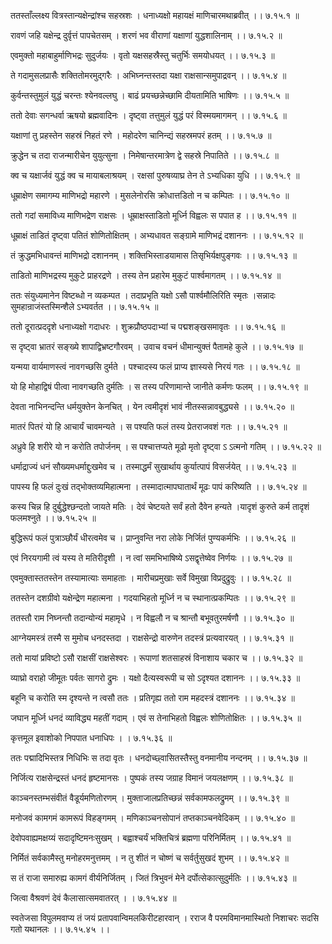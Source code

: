 ततस्ताँल्लक्ष्य वित्रस्तान्यक्षेन्द्रांश्च सहस्रशः ।
धनाध्यक्षो महायक्षं माणिचारमथाब्रवीत् ।। ७.१५.१ ॥

रावणं जहि यक्षेन्द्र दुर्वृत्तं पापचेतसम् ।
शरणं भव वीराणां यक्षाणां युद्धशालिनाम् ।। ७.१५.२ ॥

एवमुक्तो महाबाहुर्माणिभद्रः सुदुर्जयः ।
वृतो यक्षसहस्रैस्तु चतुर्भिः समयोधयत् ।। ७.१५.३ ॥

ते गदामुसलप्रासैः शक्तितोमरमुद्गरैः ।
अभिघ्नन्तस्तदा यक्षा राक्षसान्समुपाद्रवन् ।। ७.१५.४ ॥

कुर्वन्तस्तुमुलं युद्धं चरन्तः श्येनवल्लघु ।
बाढं प्रयच्छन्नेच्छामि दीयतामिति भाषिणः ।। ७.१५.५ ॥

ततो देवाः सगन्धर्वा ऋषयो ब्रह्मवादिनः ।
दृष्ट्वा तत्तुमुलं युद्धं परं विस्मयमागमन् ।। ७.१५.६ ॥

यक्षाणां तु प्रहस्तेन सहस्रं निहतं रणे ।
महोदरेण चानिन्द्यं सहस्रमपरं हतम् ।। ७.१५.७ ॥

क्रुद्धेन च तदा राजन्मारीचेन युयुत्सुना ।
निमेषान्तरमात्रेण द्वे सहस्रे निपातिते ।। ७.१५.८ ॥

क्व च यक्षार्जवं युद्धं क्व च मायाबलाश्रयम् ।
रक्षसां पुरुषव्याघ्र तेन ते ऽभ्यधिका युधि ।। ७.१५.९ ॥

धूम्राक्षेण समागम्य माणिभद्रो महारणे ।
मुसलेनोरसि क्रोधात्तडितो न च कम्पितः ।। ७.१५.१० ॥

ततो गदां समाविध्य माणिभद्रेण राक्षसः ।
धूम्राक्षस्ताडितो मूर्ध्नि विह्वलः स पपात ह ।। ७.१५.११ ॥

धूम्राक्षं ताडितं दृष्ट्वा पतितं शोणितोक्षितम् ।
अभ्यधावत सङ्ग्रामे माणिभद्रं दशाननः ।। ७.१५.१२ ॥

तं क्रुद्धमभिधावन्तं माणिभद्रो दशाननम् ।
शक्तिभिस्ताडयामास तिसृभिर्यक्षपुङ्गवः ।। ७.१५.१३ ॥

ताडितो माणिभद्रस्य मुकुटे प्राहरद्रणे ।
तस्य तेन प्रहारेम मुकुटं पार्श्वमागतम् ।। ७.१५.१४ ॥

ततः संयुध्यमानेन विष्टब्धो न व्यकम्पत ।
तदाप्रभृति यक्षो ऽसौ पार्श्वमौलिरिति स्मृतः ।सन्नादः सुमहान्राजंस्तस्मिन्शैले ऽभ्यवर्तत ।। ७.१५.१५ ॥

ततो दूरात्प्रददृशे धनाध्यक्षो गदाधरः ।
शुक्रप्रौष्ठपदाभ्यां च पद्मशङ्खसमावृतः ।। ७.१५.१६ ॥

स दृष्ट्वा भ्रातरं सङ्ख्ये शापाद्विभ्रष्टगौरवम् ।
उवाच वचनं धीमान्युक्तं पैतामहे कुले ।। ७.१५.१७ ॥

यन्मया वार्यमाणस्त्वं नावगच्छसि दुर्मते ।
पश्चादस्य फलं प्राप्य ज्ञास्यसे निरयं गतः ।। ७.१५.१८ ॥

यो हि मोहाद्विषं पीत्वा नावगच्छति दुर्मतिः ।
स तस्य परिणामान्ते जानीते कर्मणः फलम् ।। ७.१५.१९ ॥

देवता नाभिनन्दन्ति धर्मयुक्तेन केनचित् ।
येन त्वमीदृशं भावं नीतस्सन्नावबुद्ध्यसे ।। ७.१५.२० ॥

मातरं पितरं यो हि आचार्यं चावमन्यते ।
स पश्यति फलं तस्य प्रेतराजवशं गतः ।। ७.१५.२१ ॥

अध्रुवे हि शरीरे यो न करोति तपोर्जनम् ।
स पश्चात्तप्यते मूढो मृतो दृष्ट्वा ऽ ऽत्मनो गतिम् ।। ७.१५.२२ ॥

धर्माद्राज्यं धनं सौख्यमधर्माद्दुःखमेव च ।
तस्माद्धर्मं सुखार्थाय कुर्यात्पापं विसर्जयेत् ।। ७.१५.२३ ॥

पापस्य हि फलं दुःखं तद्भोक्तव्यमिहात्मना ।
तस्मादात्मापघातार्थं मूढः पापं करिष्यति ।। ७.१५.२४ ॥

कस्य चिन्न हि दुर्बुद्धेश्छन्दतो जायते मतिः ।
देवं चेष्टयते सर्वं हतो दैवेन हन्यते ।यादृशं कुरुते कर्म तादृशं फलमश्नुते ।। ७.१५.२५ ॥

बुद्धिरूपं फलं पुत्राञ्छौर्यं धीरत्वमेव च ।
प्राप्नुवन्ति नरा लोके निर्जितं पुण्यकर्मभिः ।। ७.१५.२६ ॥

एवं निरयगामी त्वं यस्य ते मतिरीदृशी ।
न त्वां समभिभाषिष्ये ऽसद्वृत्तेष्वेव निर्णयः ।। ७.१५.२७ ॥

एवमुक्तास्ततस्तेन तस्यामात्याः समाहताः ।
मारीचप्रमुखाः सर्वे विमुखा विप्रदुद्रुवुः ।। ७.१५.२८ ॥

ततस्तेन दशग्रीवो यक्षेन्द्रेण महात्मना ।
गदयाभिहतो मूर्ध्नि न च स्थानात्प्रकम्पितः ।। ७.१५.२९ ॥

ततस्तौ राम निघ्नन्तौ तदान्योन्यं महामृधे ।
न विह्वलौ न च श्रान्तौ बभूवतुरमर्षणौ ।। ७.१५.३० ॥

आग्नेयमस्त्रं तस्मै स मुमोच धनदस्तदा ।
राक्षसेन्द्रो वारुणेन तदस्त्रं प्रत्यवारयत् ।। ७.१५.३१ ॥

ततो मायां प्रविष्टो ऽसौ राक्षसीं राक्षसेश्वरः ।
रूपाणां शतसाहस्रं विनाशाय चकार च ।। ७.१५.३२ ॥

व्याघ्रो वराहो जीमूतः पर्वतः सागरो द्रुमः ।
यक्षो दैत्यस्वरूपी च सो ऽदृश्यत दशाननः ।। ७.१५.३३ ॥

बहूनि च करोति स्म दृश्यन्ते न त्वसौ ततः ।
प्रतिगृह्य ततो राम महदस्त्रं दशाननः ।। ७.१५.३४ ॥

जघान मूर्ध्नि धनदं व्याविद्ध्य महतीं गदाम् ।
एवं स तेनाभिहतो विह्वलः शोणितोक्षितः ।। ७.१५.३५ ॥

कृत्तमूल इवाशोको निपपात धनाधिपः ।
। ७.१५.३६ ॥

ततः पद्मादिभिस्तत्र निधिभिः स तदा वृतः ।
धनदोच्छ्वासितस्तैस्तु वनमानीय नन्दनम् ।। ७.१५.३७ ॥

निर्जित्य राक्षसेन्द्रस्तं धनदं हृष्टमानसः ।
पुष्पकं तस्य जग्राह विमानं जयलक्षणम् ।। ७.१५.३८ ॥

काञ्चनस्तम्भसंवीतं वैडूर्यमणितोरणम् ।
मुक्ताजालप्रतिच्छन्नं सर्वकामफलद्रुमम् ।। ७.१५.३९ ॥

मनोजवं कामगमं कामरूपं विहङ्गमम् ।
मणिकाञ्चनसोपानं तप्तकाञ्चनवेदिकम् ।। ७.१५.४० ॥

देवोपवाह्यमक्षय्यं सदादृष्टिमनःसुखम् ।
बह्वाश्चर्यं भक्तिचित्रं ब्रह्मणा परिनिर्मितम् ।। ७.१५.४१ ॥

निर्मितं सर्वकामैस्तु मनोहरमनुत्तमम् ।
न तु शीतं न चोष्णं च सर्वर्तुसुखदं शुभम् ।। ७.१५.४२ ॥

स तं राजा समारुह्य कामगं वीर्यनिर्जितम् ।
जितं त्रिभुवनं मेने दर्पोत्सेकात्सुदुर्मतिः ।। ७.१५.४३ ॥

जित्वा वैश्रवणं देवं कैलासात्समवातरत् ।
। ७.१५.४४ ॥

स्वतेजसा विपुलमवाप्य तं जयं प्रतापवान्विमलकिरीटहारवान् ।
रराज वै परमविमानमास्थितो निशाचरः सदसि गतो यथानलः ।। ७.१५.४५ ।।

